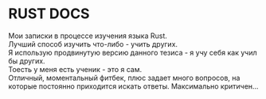 # RUST DOCS

Мои записки в процессе изучения языка Rust.  
Лучший способ изучить что-либо - учить других.  
Я использую продвинутую версию данного тезиса - я учу себя как учил бы других.  
Тоесть у меня есть ученик - это я сам.  
Отличный, моментальный фитбек, плюс задает много вопросов, на которые постоянно приходится искать ответы. Максимально критичен...
